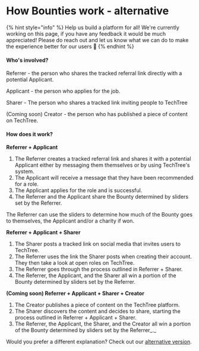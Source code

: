 # How Bounties work - alternative

{% hint style="info" %}
Help us build a platform for all! We're currently working on this page, if you have any feedback it would be much appreciated! Please do reach out and let us know what we can do to make the experience better for our users 🎉
{% endhint %}

#### **Who's involved?**

Referrer - the person who shares the tracked referral link directly with a potential Applicant.

Applicant - the person who applies for the job.

Sharer - The person who shares a tracked link inviting people to TechTree

(Coming soon) Creator - the person who has published a piece of content on TechTree.

#### **How does it work?**

**Referrer + Applicant**

1. The Referrer creates a tracked referral link and shares it with a potential Applicant either by messaging them themselves or by using TechTree's system.
2. The Applicant will receive a message that they have been recommended for a role.
3. The Applicant applies for the role and is successful.
4. The Referrer and the Applicant share the Bounty determined by sliders set by the Referrer.

The Referrer can use the sliders to determine how much of the Bounty goes to themselves, the Applicant and/or a charity if won.

**Referrer + Applicant + Sharer**&#x20;

1. The Sharer posts a tracked link on social media that invites users to TechTree.
2. The Referrer uses the link the Sharer posts when creating their account. They then take a look at open roles on TechTree.
3. The Referrer goes through the process outlined in Referrer + Sharer.
4. The Referrer, the Applicant, and the Sharer all win a portion of the Bounty determined by sliders set by the Referrer.

**(Coming soon) Referrer + Applicant + Sharer + Creator**

1. The Creator publishes a piece of content on the TechTree platform.
2. The Sharer discovers the content and decides to share, starting the process outlined in Referrer + Applicant + Sharer.
3. The Referrer, the Applicant, the Sharer, and the Creator all win a portion of the Bounty determined by sliders set by the Referrer_._

Would you prefer a different explanation? Check out our [alternative version](./).
